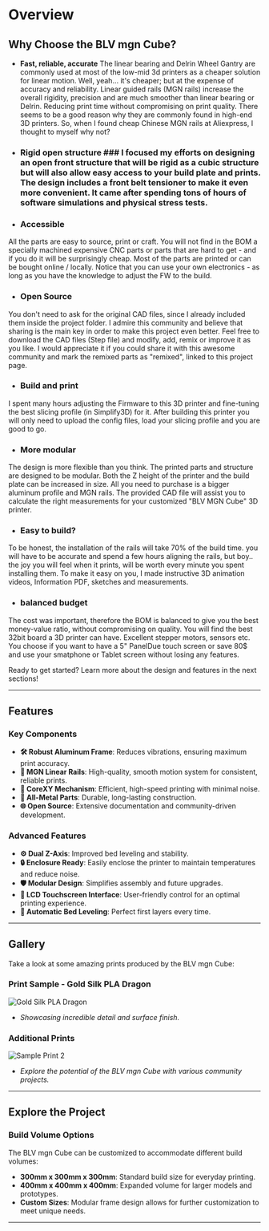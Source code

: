 # Overview

## Why Choose the BLV mgn Cube?

- **Fast, reliable, accurate** The linear bearing and Delrin Wheel Gantry are commonly used at most of the low-mid 3d printers as a cheaper solution for linear motion. Well, yeah… it's cheaper; but at the expense of accuracy and reliability. Linear guided rails (MGN rails) increase the overall rigidity, precision and are much smoother than linear bearing or Delrin. Reducing print time without compromising on print quality. There seems to be a good reason why they are commonly found in high-end 3D printers. So, when I found cheap Chinese MGN rails at Aliexpress, I thought to myself why not?

- ### Rigid open structure ### I focused my efforts on designing an open front structure that will be rigid as a cubic structure but will also allow easy access to your build plate and prints. The design includes a front belt tensioner to make it even more convenient. It came after spending tons of hours of software simulations and physical stress tests.

- ### Accessible ###
All the parts are easy to source, print or craft. You will not find in the BOM a specially machined expensive CNC parts or parts that are hard to get - and if you do it will be surprisingly cheap. Most of the parts are printed or can be bought online / locally. Notice that you can use your own electronics - as long as you have the knowledge to adjust the FW to the build.

- ### Open Source ###
You don't need to ask for the original CAD files, since I already included them inside the project folder. I admire this community and believe that sharing is the main key in order to make this project even better. Feel free to download the CAD files (Step file) and modify, add, remix or improve it as you like. I would appreciate it if you could share it with this awesome community and mark the remixed parts as "remixed", linked to this project page.

- ### Build and print ###
I spent many hours adjusting the Firmware to this 3D printer and fine-tuning the best slicing profile (in Simplify3D) for it. After building this printer you will only need to upload the config files, load your slicing profile and you are good to go.

- ### More modular ###
The design is more flexible than you think. The printed parts and structure are designed to be modular. Both the Z height of the printer and the build plate can be increased in size. All you need to purchase is a bigger aluminum profile and MGN rails. The provided CAD file will assist you to calculate the right measurements for your customized "BLV MGN Cube" 3D printer.

- ### Easy to build? ###
To be honest, the installation of the rails will take 70% of the build time. you will have to be accurate and spend a few hours aligning the rails, but boy.. the joy you will feel when it prints, will be worth every minute you spent installing them. To make it easy on you, I made instructive 3D animation videos, Information PDF, sketches and measurements.

- ### balanced budget ###
The cost was important, therefore the BOM is balanced to give you the best money-value ratio, without compromising on quality. You will find the best 32bit board a 3D printer can have. Excellent stepper motors, sensors etc. You choose if you want to have a 5" PanelDue touch screen or save 80$ and use your smatphone or Tablet screen without losing any features.

Ready to get started? Learn more about the design and features in the next sections!

---

## Features

### Key Components
- **🛠️ Robust Aluminum Frame**: Reduces vibrations, ensuring maximum print accuracy.
- **🚂 MGN Linear Rails**: High-quality, smooth motion system for consistent, reliable prints.
- **🔄 CoreXY Mechanism**: Efficient, high-speed printing with minimal noise.
- **🦾 All-Metal Parts**: Durable, long-lasting construction.
- **🌐 Open Source**: Extensive documentation and community-driven development.

### Advanced Features
- **⚙️ Dual Z-Axis**: Improved bed leveling and stability.
- **🔒 Enclosure Ready**: Easily enclose the printer to maintain temperatures and reduce noise.
- **🛡️ Modular Design**: Simplifies assembly and future upgrades.
- **📱 LCD Touchscreen Interface**: User-friendly control for an optimal printing experience.
- **🔄 Automatic Bed Leveling**: Perfect first layers every time.

---

## Gallery

Take a look at some amazing prints produced by the BLV mgn Cube:

### Print Sample - Gold Silk PLA Dragon
![Gold Silk PLA Dragon](image-link) <!-- Replace 'image-link' with the actual image URL -->
- *Showcasing incredible detail and surface finish.*

### Additional Prints
![Sample Print 2](image-link) <!-- Replace with another image URL -->
- *Explore the potential of the BLV mgn Cube with various community projects.*

---

## Explore the Project

### Build Volume Options
The BLV mgn Cube can be customized to accommodate different build volumes:
- **300mm x 300mm x 300mm**: Standard build size for everyday printing.
- **400mm x 400mm x 400mm**: Expanded volume for larger models and prototypes.
- **Custom Sizes**: Modular frame design allows for further customization to meet unique needs.

---


